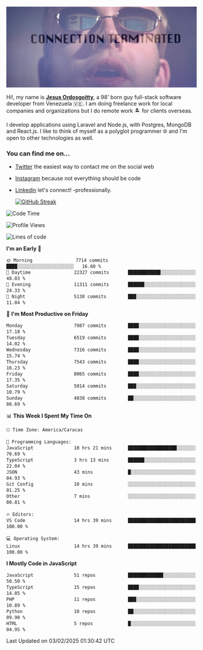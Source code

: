 ![hackers movie reference](./disconnected.jpg)

Hi!, my name is [**Jesus Ordosgoitty**](https://jodaz.dev), a 98' born guy full-stack software developer from Venezuela 🇻🇪. I am doing freelance work for local companies and organizations but I do remote work 🏝️ for clients overseas. 

I develop applications using Laravel and Node.js, with Postgres, MongoDB and React.js. I like to think of myself as a polyglot programmer 🌐 and I'm open to other technologies as well.

### You can find me on...

- [Twitter](https://twitter.com/jodaz_) the easiest way to contact me on the social web
- [Instagram](https://instagram.com/jodaz_) because not everything should be code
- [Linkedin](https://linkedin.com/in/jodaz) let's connect! -professionally.


    [![GitHub Streak](https://streak-stats.demolab.com?user=jodaz&theme=tokyonight)](https://git.io/streak-stats)

<!--START_SECTION:waka-->
![Code Time](http://img.shields.io/badge/Code%20Time-7%2C113%20hrs%2035%20mins-blue)

![Profile Views](http://img.shields.io/badge/Profile%20Views-1-blue)

![Lines of code](https://img.shields.io/badge/From%20Hello%20World%20I%27ve%20Written-83.0%20million%20lines%20of%20code-blue)

**I'm an Early 🐤** 

```text
🌞 Morning                7714 commits        ████░░░░░░░░░░░░░░░░░░░░░   16.60 % 
🌆 Daytime                22327 commits       ████████████░░░░░░░░░░░░░   48.03 % 
🌃 Evening                11311 commits       ██████░░░░░░░░░░░░░░░░░░░   24.33 % 
🌙 Night                  5130 commits        ███░░░░░░░░░░░░░░░░░░░░░░   11.04 % 
```
📅 **I'm Most Productive on Friday** 

```text
Monday                   7987 commits        ████░░░░░░░░░░░░░░░░░░░░░   17.18 % 
Tuesday                  6519 commits        ████░░░░░░░░░░░░░░░░░░░░░   14.02 % 
Wednesday                7316 commits        ████░░░░░░░░░░░░░░░░░░░░░   15.74 % 
Thursday                 7543 commits        ████░░░░░░░░░░░░░░░░░░░░░   16.23 % 
Friday                   8065 commits        ████░░░░░░░░░░░░░░░░░░░░░   17.35 % 
Saturday                 5014 commits        ███░░░░░░░░░░░░░░░░░░░░░░   10.79 % 
Sunday                   4038 commits        ██░░░░░░░░░░░░░░░░░░░░░░░   08.69 % 
```


📊 **This Week I Spent My Time On** 

```text
🕑︎ Time Zone: America/Caracas

💬 Programming Languages: 
JavaScript               10 hrs 21 mins      ██████████████████░░░░░░░   70.69 % 
TypeScript               3 hrs 13 mins       ██████░░░░░░░░░░░░░░░░░░░   22.04 % 
JSON                     43 mins             █░░░░░░░░░░░░░░░░░░░░░░░░   04.93 % 
Git Config               10 mins             ░░░░░░░░░░░░░░░░░░░░░░░░░   01.25 % 
Other                    7 mins              ░░░░░░░░░░░░░░░░░░░░░░░░░   00.81 % 

🔥 Editors: 
VS Code                  14 hrs 39 mins      █████████████████████████   100.00 % 

💻 Operating System: 
Linux                    14 hrs 39 mins      █████████████████████████   100.00 % 
```

**I Mostly Code in JavaScript** 

```text
JavaScript               51 repos            █████████████░░░░░░░░░░░░   50.50 % 
TypeScript               15 repos            ████░░░░░░░░░░░░░░░░░░░░░   14.85 % 
PHP                      11 repos            ███░░░░░░░░░░░░░░░░░░░░░░   10.89 % 
Python                   10 repos            ██░░░░░░░░░░░░░░░░░░░░░░░   09.90 % 
HTML                     5 repos             █░░░░░░░░░░░░░░░░░░░░░░░░   04.95 % 
```




 Last Updated on 03/02/2025 01:30:42 UTC
<!--END_SECTION:waka-->
